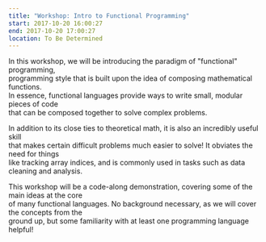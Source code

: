 ```yaml
---
title: "Workshop: Intro to Functional Programming"
start: 2017-10-20 16:00:27
end: 2017-10-20 17:00:27
location: To Be Determined
---
```


In this workshop, we will be introducing the paradigm of "functional" programming,  
programming style that is built upon the idea of composing mathematical functions.  
In essence, functional languages provide ways to write small, modular pieces of code  
that can be composed together to solve complex problems.

In addition to its close ties to theoretical math, it is also an incredibly useful skill  
that makes certain difficult problems much easier to solve! It obviates the need for things  
like tracking array indices, and is commonly used in tasks such as data cleaning and analysis.

This workshop will be a code-along demonstration, covering some of the main ideas at the core  
of many functional languages. No background necessary, as we will cover the concepts from the  
ground up, but some familiarity with at least one programming language helpful!
